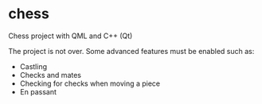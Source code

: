 # chess
Chess project with QML and C++ (Qt)

The project is not over. Some advanced features must be enabled such as: 
- Castling
- Checks and mates
- Checking for checks when moving a piece
- En passant
